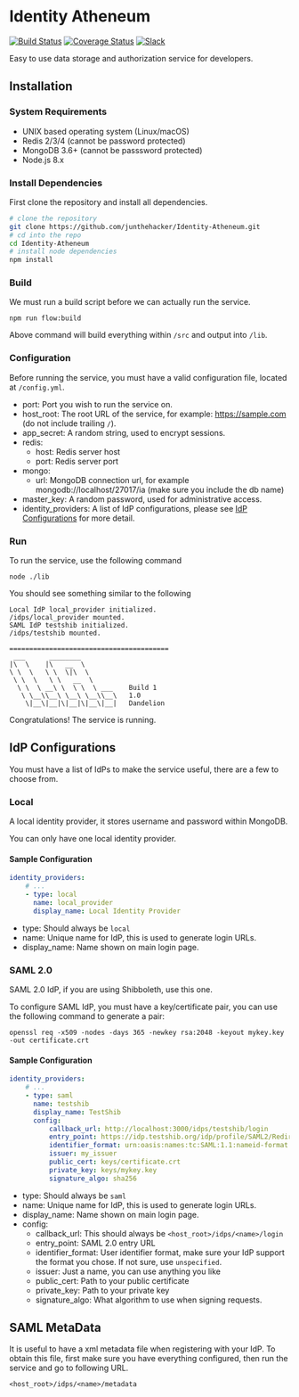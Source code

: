 # Identity Atheneum

[![Build Status](https://travis-ci.org/junthehacker/Identity-Atheneum.svg?branch=master)](https://travis-ci.org/junthehacker/Identity-Atheneum)
[![Coverage Status](https://coveralls.io/repos/github/junthehacker/Identity-Atheneum/badge.svg?branch=master)](https://coveralls.io/github/junthehacker/Identity-Atheneum?branch=master)
[![Slack](https://identity-atheneum-slackin.herokuapp.com/badge.svg)](https://identity-atheneum-slackin.herokuapp.com)

Easy to use data storage and authorization service for developers.

## Installation

### System Requirements

-   UNIX based operating system (Linux/macOS)
-   Redis 2/3/4 (cannot be password protected)
-   MongoDB 3.6+ (cannot be passsword protected)
-   Node.js 8.x

### Install Dependencies

First clone the repository and install all dependencies.

```bash
# clone the repository
git clone https://github.com/junthehacker/Identity-Atheneum.git
# cd into the repo
cd Identity-Atheneum
# install node dependencies
npm install
```

### Build

We must run a build script before we can actually run the service.

```
npm run flow:build
```

Above command will build everything within `/src` and output into `/lib`.

### Configuration

Before running the service, you must have a valid configuration file, located at `/config.yml`.

-   port: Port you wish to run the service on.
-   host_root: The root URL of the service, for example: https://sample.com (do not include trailing `/`).
-   app_secret: A random string, used to encrypt sessions.
-   redis:
    -   host: Redis server host
    -   port: Redis server port
-   mongo:
    -   url: MongoDB connection url, for example mongodb://localhost/27017/ia (make sure you include the db name)
-   master_key: A random password, used for administrative access.
-   identity_providers: A list of IdP configurations, please see [IdP Configurations](#idp-configurations) for more detail.

### Run

To run the service, use the following command

```
node ./lib
```

You should see something similar to the following

```
Local IdP local_provider initialized.
/idps/local_provider mounted.
SAML IdP testshib initialized.
/idps/testshib mounted.

========================================
 ___      ________
|\  \    |\   __  \
\ \  \   \ \  \|\  \
 \ \  \   \ \   __  \
  \ \  \ __\ \  \ \  \ ___    Build 1
   \ \__\\__\ \__\ \__\\__\   1.0
    \|__\|__|\|__|\|__\|__|   Dandelion
```

Congratulations! The service is running.

## IdP Configurations

You must have a list of IdPs to make the service useful, there are a few to choose from.

### Local

A local identity provider, it stores username and password within MongoDB.

You can only have one local identity provider.

#### Sample Configuration

```yaml
identity_providers:
    # ...
    - type: local
      name: local_provider
      display_name: Local Identity Provider
```

-   type: Should always be `local`
-   name: Unique name for IdP, this is used to generate login URLs.
-   display_name: Name shown on main login page.

### SAML 2.0

SAML 2.0 IdP, if you are using Shibboleth, use this one.

To configure SAML IdP, you must have a key/certificate pair, you can use the following command to generate a pair:

```
openssl req -x509 -nodes -days 365 -newkey rsa:2048 -keyout mykey.key -out certificate.crt
```

#### Sample Configuration

```yaml
identity_providers:
    # ...
    - type: saml
      name: testshib
      display_name: TestShib
      config:
          callback_url: http://localhost:3000/idps/testshib/login
          entry_point: https://idp.testshib.org/idp/profile/SAML2/Redirect/SSO
          identifier_format: urn:oasis:names:tc:SAML:1.1:nameid-format:unspecified
          issuer: my_issuer
          public_cert: keys/certificate.crt
          private_key: keys/mykey.key
          signature_algo: sha256
```

-   type: Should always be `saml`
-   name: Unique name for IdP, this is used to generate login URLs.
-   display_name: Name shown on main login page.
-   config:
    -   callback_url: This should always be `<host_root>/idps/<name>/login`
    -   entry_point: SAML 2.0 entry URL
    -   identifier_format: User identifier format, make sure your IdP support the format you chose. If not sure, use `unspecified`.
    -   issuer: Just a name, you can use anything you like
    -   public_cert: Path to your public certificate
    -   private_key: Path to your private key
    -   signature_algo: What algorithm to use when signing requests.

## SAML MetaData

It is useful to have a xml metadata file when registering with your IdP. To obtain this file, first make sure you have everything configured, then run the service and go to following URL.

```
<host_root>/idps/<name>/metadata
```

